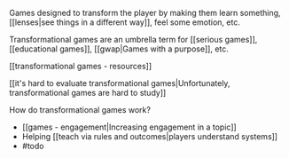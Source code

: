 Games designed to transform the player by making them learn something, [[lenses|see things in a different way]], feel some emotion, etc.

Transformational games are an umbrella term for [[serious games]], [[educational games]], [[gwap|Games with a purpose]], etc.

[[transformational games - resources]]

[[it's hard to evaluate transformational games|Unfortunately, transformational games are hard to study]]

How do transformational games work?

 - [[games - engagement|Increasing engagement in a topic]]
 - Helping [[teach via rules and outcomes|players understand systems]]
 - #todo
